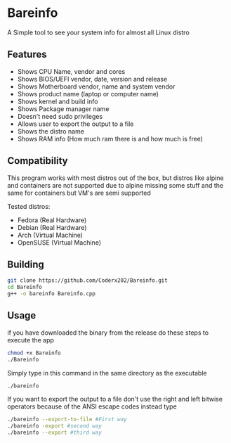 # Bareinfo
A Simple tool to see your system info for almost all Linux distro

## Features
- Shows CPU Name, vendor and cores
- Shows BIOS/UEFI vendor, date, version and release
- Shows Motherboard vendor, name and system vendor
- Shows product name (laptop or computer name)
- Shows kernel and build info
- Shows Package manager name
- Doesn't need sudo privileges
- Allows user to export the output to a file
- Shows the distro name
- Shows RAM info (How much ram there is and how much is free)
## Compatibility
This program works with most distros out of the box, but distros like alpine and containers are not supported due to alpine missing some stuff and the same for containers but VM's are semi supported

Tested distros:
- Fedora (Real Hardware)
- Debian (Real Hardware)
- Arch (Virtual Machine)
- OpenSUSE (Virtual Machine)


## Building
```sh
git clone https://github.com/Coderx202/Bareinfo.git
cd Bareinfo
g++ -o bareinfo Bareinfo.cpp
```
## Usage
if you have downloaded the binary from the release do these steps to execute the app

```sh
chmod +x Bareinfo
./Bareinfo
```


Simply type in this command in the same directory as the executable
```sh
./bareinfo
```
If you want to export the output to a file don't use the right and left bitwise operators because of the ANSI escape codes instead type
```sh
./bareinfo --export-to-file #First way
./bareinfo -export #second way
./bareinfo --export #third way
```
